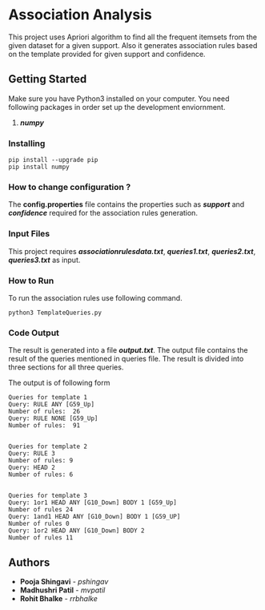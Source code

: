 # Association Analysis

This project uses Apriori algorithm to find all the frequent itemsets from the given dataset for a given support.
Also it generates association rules based on the template provided for given support and confidence.


## Getting Started
Make sure you have Python3 installed on your computer.
You need following packages in order set up the development enviornment.
1. ***numpy***

### Installing

```buildoutcfg
pip install --upgrade pip
pip install numpy
```

### How to change configuration ?

The **config.properties** file contains the properties such as ***support*** and ***confidence*** required for the
association rules generation.

### Input Files

This project requires ***associationrulesdata.txt***, ***queries1.txt***, ***queries2.txt***,
***queries3.txt*** as input.

### How to Run

To run the association rules use following command.

```buildoutcfg
python3 TemplateQueries.py
``` 

### Code Output 
The result is generated into a file ***output.txt***. The output file contains the 
result of the queries mentioned in queries file.
The result is divided into three sections for all three queries.

The output is of following form

```
Queries for template 1
Query: RULE ANY [G59_Up]
Number of rules:  26
Query: RULE NONE [G59_Up]
Number of rules:  91


Queries for template 2
Query: RULE 3
Number of rules: 9
Query: HEAD 2
Number of rules: 6


Queries for template 3
Query: 1or1 HEAD ANY [G10_Down] BODY 1 [G59_Up]
Number of rules 24
Query: 1and1 HEAD ANY [G10_Down] BODY 1 [G59_UP]
Number of rules 0
Query: 1or2 HEAD ANY [G10_Down] BODY 2
Number of rules 11

```

## Authors

* **Pooja Shingavi** -  *pshingav*
* **Madhushri Patil** - *mvpatil*
* **Rohit Bhalke** -    *rrbhalke*
